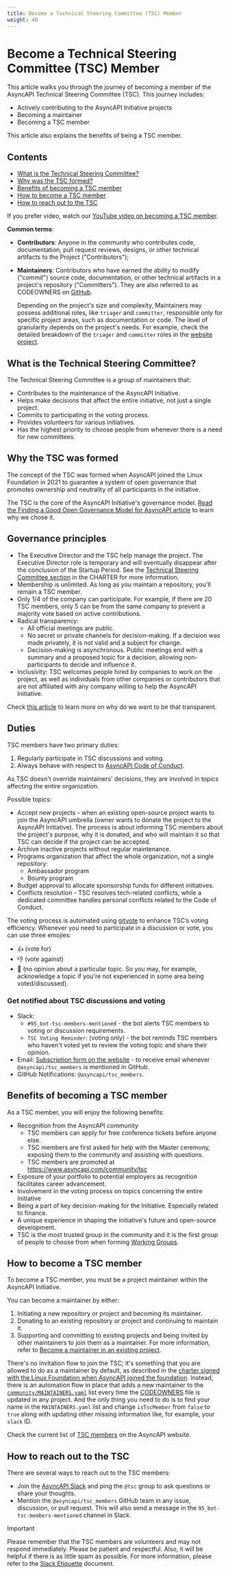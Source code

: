 ```yaml
---
title: Become a Technical Steering Committee (TSC) Member
weight: 40
---
```


# Become a Technical Steering Committee (TSC) Member 

This article walks you through the journey of becoming a member of the AsyncAPI Technical Steering Committee (TSC). This journey includes:
* Actively contributing to the AsyncAPI Initiative projects
* Becoming a maintainer
* Becoming a TSC member

This article also explains the benefits of being a TSC member.

## Contents
* [What is the Technical Steering Committee?](#what-is-the-technical-steering-committee)
* [Why was the TSC formed?](#why-the-tsc-was-formed)
* [Benefits of becoming a TSC member](#benefits-of-becoming-a-tsc-member)
* [How to become a TSC member](#how-to-become-a-tsc-member)
* [How to reach out to the TSC](#how-to-reach-out-to-the-tsc)

If you prefer video, watch our [YouTube video on becoming a TSC member](https://www.youtube.com/watch?v=MfVUUbW2aos).

**Common terms**:
* **Contributors**: Anyone in the community who contributes code, documentation, pull request reviews, designs, or other technical artifacts to the Project ("Contributors");
* **Maintainers**: Contributors who have earned the ability to modify ("commit") source code, documentation, or other technical artifacts in a project's repository ("Committers"). They are also referred to as CODEOWNERS on [GitHub][code-owners].

  Depending on the project's size and complexity, Maintainers may possess additional roles, like `triager` and `committer`, responsible only for specific project areas, such as documentation or code. The level of granularity depends on the project's needs. For example, check the detailed breakdown of the `triager` and `committer` roles in the [website project](https://github.com/asyncapi/website/blob/master/CONTRIBUTING.md#maintainers-setup).

## What is the Technical Steering Committee?
The Technical Steering Committee is a group of maintainers that:
* Contributes to the maintenance of the AsyncAPI Initiative.
* Helps make decisions that affect the entire initiative, not just a single project.
* Commits to participating in the voting process.
* Provides volunteers for various initiatives.
* Has the highest priority to choose people from whenever there is a need for new committees.
## Why the TSC was formed
The concept of the TSC was formed when AsyncAPI joined the Linux Foundation in 2021 to guarantee a system of open governance that promotes ownership and neutrality of all participants in the initiative.

The TSC is the core of the AsyncAPI Initiative's governance model. [Read the Finding a Good Open Governance Model for AsyncAPI article](https://www.asyncapi.com/blog/governance-motivation) to learn why we chose it.

## Governance principles
* The Executive Director and the TSC help manage the project. The Executive Director role is temporary and will eventually disappear after the conclusion of the Startup Period. See the [Technical Steering Committee section](CHARTER.md#2-technical-steering-committee) in the CHARTER for more information.
* Membership is unlimited. As long as you maintain a repository, you'll remain a TSC member.
* Only 1/4 of the company can participate. For example, if there are 20 TSC members, only 5 can be from the same company to prevent a majority vote based on active contributions.
* Radical transparency:
  * All official meetings are public.
  * No secret or private channels for decision-making. If a decision was made privately, it is not valid and a subject for change.
  * Decision-making is asynchronous. Public meetings end with a summary and a proposed topic for a decision, allowing non-participants to decide and influence it.
* Inclusivity: TSC welcomes people hired by companies to work on the project, as well as individuals from other companies or contributors that are not affiliated with any company willing to help the AsyncAPI Initiative.

Check [this article](https://www.asyncapi.com/blog/radical-transparency) to learn more on why do we want to be that transparent.

## Duties

TSC members have two primary duties:
1. Regularly participate in TSC discussions and voting.
2. Always behave with respect to [AsyncAPI Code of Conduct](https://github.com/asyncapi/.github/blob/master/CODE_OF_CONDUCT.md).

As TSC doesn't override maintainers' decisions, they are involved in topics affecting the entire organization.

Possible topics:
* Accept new projects - when an existing open-source project wants to join the AsyncAPI umbrella (owner wants to donate the project to the AsyncAPI Initiative). The process is about informing TSC members about the project's purpose, why it is donated, and who will maintain it so that TSC can decide if the project can be accepted.
* Archive inactive projects without regular maintenance.
* Programs organization that affect the whole organization, not a single repository:
  * Ambassador program
  * Bounty program
* Budget approval to allocate sponsorship funds for different initiatives.
* Conflicts resolution - TSC resolves tech-related conflicts, while a dedicated committee handles personal conflicts related to the Code of Conduct.

The voting process is automated using [gitvote](https://github.com/cncf/gitvote) to enhance TSC’s voting efficiency. Whenever you need to participate in a discussion or vote, you can use three emojies:
* 👍 (vote for)
* 👎 (vote against)
* 👀 (no opinion about a particular topic. So you may, for example, acknowledge a topic if you're not experienced in some area being voted/discussed).

### Get notified about TSC discussions and voting
* Slack:
  - `#95_bot-tsc-members-mentioned` - the bot alerts TSC members to voting or discussion requirements.
  - `TSC Voting Reminder`: (voting only) - the bot reminds TSC members who haven't voted yet to review the voting topic and share their opinion.
* Email: [Subscription form on the website](https://www.asyncapi.com/community/tsc) - to receive email whenever `@asyncapi/tsc_members` is mentioned in GitHub.
* GitHub Notifications: `@asyncapi/tsc_members`.

## Benefits of becoming a TSC member
As a TSC member, you will enjoy the following benefits:
* Recognition from the AsyncAPI community
  * TSC members can apply for free conference tickets before anyone else.
  * TSC members are first asked for help with the Master ceremony, exposing them to the community and assisting with questions.
  * TSC members are promoted at https://www.asyncapi.com/community/tsc
* Exposure of your portfolio to potential employers as recognition facilitates career advancement.
* Involvement in the voting process on topics concerning the entire Initiative
* Being a part of key decision-making for the Initiative. Especially related to finance.
* A unique experience in shaping the initiative's future and open-source development.
* TSC is the most trusted group in the community and it is the first group of people to choose from when forming [Working Groups](../../WORKING_GROUPS.yaml).

## How to become a TSC member
To become a TSC member, you must be a project maintainer within the AsyncAPI Initiative.

You can become a maintainer by either:
1. Initiating a new repository or project and becoming its maintainer.
2. Donating to an existing repository or project and continuing to maintain it.
3. Supporting and committing to existing projects and being invited by other maintainers to join them as a maintainer. For more information, refer to [Become a maintainer in an existing project](../010-contribution-guidelines/Become-maintainer-in-existing-project.md).

There's no invitation flow to join the TSC; it's something that you are allowed to do as a maintainer by default, as described in the [charter signed with the Linux Foundation when AsyncAPI joined the foundation](CHARTER.md). Instead, there is an automation flow in place that adds a new maintainer to the [`community/MAINTAINERS.yaml`](../../MAINTAINERS.yaml) list every time the [CODEOWNERS][code-owners] file is updated in any project. And the only thing you need to do is to find your name in the `MAINTAINERS.yaml` list and change `isTscMember` from `false` to `true` along with updating other missing information like, for example, your `slack` ID.

Check the current list of [TSC members](https://www.asyncapi.com/community/tsc) on the AsyncAPI website.

## How to reach out to the TSC
There are several ways to reach out to the TSC members:
* Join the [AsyncAPI Slack](https://www.asyncapi.com/slack-invite) and ping the `@tsc` group to ask questions or share your thoughts.
* Mention the `@asyncapi/tsc_members` GitHub team in any issue, discussion, or pull request. This will also send a message in the `95_bot-tsc-members-mentioned` channel in Slack.

> [!IMPORTANT]
> Please remember that the TSC members are volunteers and may not respond immediately.
> Please be patient and respectful. Also, it will be helpful if there is as little spam as possible. For more information, please refer to the [Slack Etiquette](../060-meetings-and-communication/slack-etiquette.md) document.


[code-owners]: https://docs.github.com/en/repositories/managing-your-repositorys-settings-and-features/customizing-your-repository/about-code-owners
